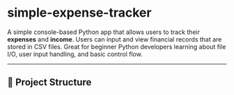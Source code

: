 # simple-expense-tracker

A simple console-based Python app that allows users to track their **expenses** and **income**. Users can input and view financial records that are stored in CSV files. Great for beginner Python developers learning about file I/O, user input handling, and basic control flow.

---

## 📂 Project Structure

